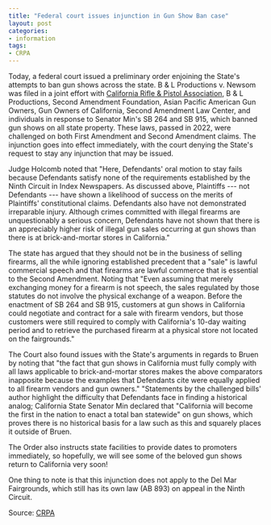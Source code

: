 ```yaml
---
title: "Federal court issues injunction in Gun Show Ban case"
layout: post
categories:
- information
tags:
- CRPA
---
```


Today, a federal court issued a preliminary order enjoining the State's attempts to ban gun shows across the state. B & L Productions v. Newsom was filed in a joint effort with [California Rifle & Pistol Association](https://crpa.org/news/blogs/crpa-wins-injunction-in-gun-show-ban-case/), B & L Productions, Second Amendment Foundation, Asian Pacific American Gun Owners, Gun Owners of California, Second Amendment Law Center, and individuals in response to Senator Min's SB 264 and SB 915, which banned gun shows on all state property. These laws, passed in 2022, were challenged on both First Amendment and Second Amendment claims. The injunction goes into effect immediately, with the court denying the State's request to stay any injunction that may be issued.

Judge Holcomb noted that "Here, Defendants' oral motion to stay fails because Defendants satisfy none of the requirements established by the Ninth Circuit in Index Newspapers. As discussed above, Plaintiffs --- not Defendants --- have shown a likelihood of success on the merits of Plaintiffs' constitutional claims. Defendants also have not demonstrated irreparable injury. Although crimes committed with illegal firearms are unquestionably a serious concern, Defendants have not shown that there is an appreciably higher risk of illegal gun sales occurring at gun shows than there is at brick-and-mortar stores in California."

The state has argued that they should not be in the business of selling firearms, all the while ignoring established precedent that a "sale" is lawful commercial speech and that firearms are lawful commerce that is essential to the Second Amendment. Noting that "Even assuming that merely exchanging money for a firearm is not speech, the sales regulated by those statutes do not involve the physical exchange of a weapon. Before the enactment of SB 264 and SB 915, customers at gun shows in California could negotiate and contract for a sale with firearm vendors, but those customers were still required to comply with California's 10-day waiting period and to retrieve the purchased firearm at a physical store not located on the fairgrounds."

The Court also found issues with the State's arguments in regards to Bruen by noting that "the fact that gun shows in California must fully comply with all laws applicable to brick-and-mortar stores makes the above comparators inapposite because the examples that Defendants cite were equally applied to all firearm vendors and gun owners." "Statements by the challenged bills' author highlight the difficulty that Defendants face in finding a historical analog; California State Senator Min declared that "California will become the first in the nation to enact a total ban statewide" on gun shows, which proves there is no historical basis for a law such as this and squarely places it outside of Bruen.

The Order also instructs state facilities to provide dates to promoters immediately, so hopefully, we will see some of the beloved gun shows return to California very soon!

One thing to note is that this injunction does not apply to the Del Mar Fairgrounds, which still has its own law (AB 893) on appeal in the Ninth Circuit.

Source: [CRPA](https://crpa.org/news/blogs/crpa-wins-injunction-in-gun-show-ban-case/)
